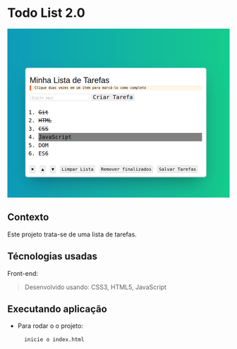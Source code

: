 # Todo List 2.0

![Todo list](./todoList.png)

## Contexto

Este projeto trata-se de uma lista de tarefas.

## Técnologias usadas

Front-end:
> Desenvolvido usando: CSS3, HTML5, JavaScript

## Executando aplicação

* Para rodar o o projeto:

  ```bash
    inicie o index.html
  ```

